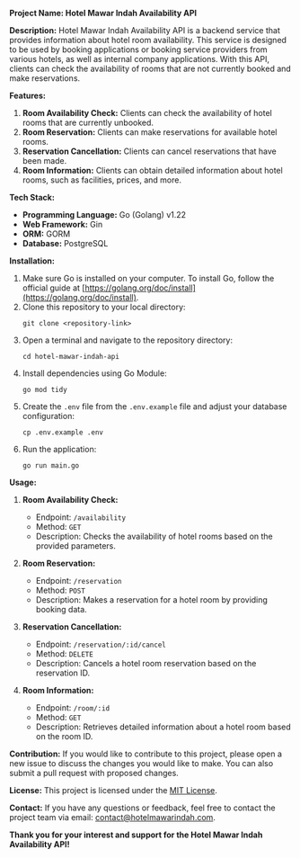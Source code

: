 **Project Name: Hotel Mawar Indah Availability API**

**Description:**
Hotel Mawar Indah Availability API is a backend service that provides information about hotel room availability. This service is designed to be used by booking applications or booking service providers from various hotels, as well as internal company applications. With this API, clients can check the availability of rooms that are not currently booked and make reservations.

**Features:**
1. **Room Availability Check:** Clients can check the availability of hotel rooms that are currently unbooked.
2. **Room Reservation:** Clients can make reservations for available hotel rooms.
3. **Reservation Cancellation:** Clients can cancel reservations that have been made.
4. **Room Information:** Clients can obtain detailed information about hotel rooms, such as facilities, prices, and more.

**Tech Stack:**
- **Programming Language:** Go (Golang) v1.22
- **Web Framework:** Gin
- **ORM:** GORM
- **Database:** PostgreSQL

**Installation:**
1. Make sure Go is installed on your computer. To install Go, follow the official guide at [https://golang.org/doc/install](https://golang.org/doc/install).
2. Clone this repository to your local directory:
   ```
   git clone <repository-link>
   ```
3. Open a terminal and navigate to the repository directory:
   ```
   cd hotel-mawar-indah-api
   ```
4. Install dependencies using Go Module:
   ```
   go mod tidy
   ```
5. Create the `.env` file from the `.env.example` file and adjust your database configuration:
   ```
   cp .env.example .env
   ```
6. Run the application:
   ```
   go run main.go
   ```

**Usage:**
1. **Room Availability Check:**
   - Endpoint: `/availability`
   - Method: `GET`
   - Description: Checks the availability of hotel rooms based on the provided parameters.

2. **Room Reservation:**
   - Endpoint: `/reservation`
   - Method: `POST`
   - Description: Makes a reservation for a hotel room by providing booking data.

3. **Reservation Cancellation:**
   - Endpoint: `/reservation/:id/cancel`
   - Method: `DELETE`
   - Description: Cancels a hotel room reservation based on the reservation ID.

4. **Room Information:**
   - Endpoint: `/room/:id`
   - Method: `GET`
   - Description: Retrieves detailed information about a hotel room based on the room ID.

**Contribution:**
If you would like to contribute to this project, please open a new issue to discuss the changes you would like to make. You can also submit a pull request with proposed changes.

**License:**
This project is licensed under the [MIT License](https://opensource.org/licenses/MIT).

**Contact:**
If you have any questions or feedback, feel free to contact the project team via email: contact@hotelmawarindah.com.

**Thank you for your interest and support for the Hotel Mawar Indah Availability API!**